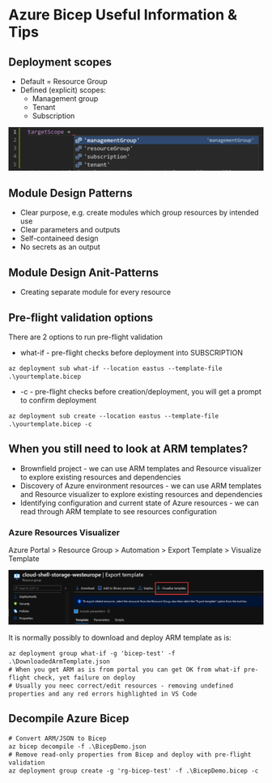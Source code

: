 # Azure Bicep Useful Information & Tips

## Deployment scopes

* Default = Resource Group
* Defined (explicit) scopes:
    * Management group
    * Tenant
    * Subscription

![image](/Bicep/Images/BicepDeploymentTargetScopes.png)

## Module Design Patterns

* Clear purpose, e.g. create modules which group resources by intended use
* Clear parameters and outputs
* Self-containeed design
* No secrets as an output


## Module Design Anit-Patterns

* Creating separate module for every resource

## Pre-flight validation options

There are 2 options to run pre-flight validation
* what-if - pre-flight checks before deployment into SUBSCRIPTION
```
az deployment sub what-if --location eastus --template-file .\yourtemplate.bicep
```
* -c - pre-flight checks before creation/deployment, you will get a prompt to confirm deployment
```
az deployment sub create --location eastus --template-file .\yourtemplate.bicep -c
```

## When you still need to look at ARM templates?

* Brownfield project - we can use ARM templates and Resource visualizer to explore existing resources and dependencies
* Discovery of Azure environment resources - we can use ARM templates and Resource visualizer to explore existing resources and dependencies
* Identifying configuration and current state of Azure resources - we can read through ARM template to see resources configuration

### Azure Resources Visualizer

Azure Portal > Resource Group > Automation > Export Template > Visualize Template

![image](/Bicep/Images/AzurePortalResourceVisualizer.png)

It is normally possibly to download and deploy ARM template as is:
```
az deployment group what-if -g 'bicep-test' -f .\DownloadedArmTemplate.json
# When you get ARM as is from portal you can get OK from what-if pre-flight check, yet failure on deploy
# Usually you neec correct/edit resources - removing undefined properties and any red errors highlighted in VS Code
```

## Decompile Azure Bicep

```
# Convert ARM/JSON to Bicep
az bicep decompile -f .\BicepDemo.json
# Remove read-only properties from Bicep and deploy with pre-flight validation
az deployment group create -g 'rg-bicep-test' -f .\BicepDemo.bicep -c
```
